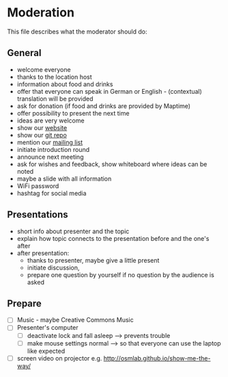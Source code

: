 # Moderation

This file describes what the moderator should do:

## General

- welcome everyone
- thanks to the location host
- information about food and drinks
- offer that everyone can speak in German or English - (contextual) translation will be provided
- ask for donation (if food and drinks are provided by Maptime)
- offer possibility to present the next time
- ideas are very welcome
- show our [website](http://www.maptime.io/salzburg)
- show our [git repo](https://github.com/augustinh22/maptime-salzburg/)
- mention our [mailing list](https://lists.fossgis.de/mailman/listinfo/maptime-salzburg)
- initiate introduction round
- announce next meeting
- ask for wishes and feedback, show whiteboard where ideas can be noted
- maybe a slide with all information
- WiFi password
- hashtag for social media


## Presentations

- short info about presenter and the topic
- explain how topic connects to the presentation before and the one's after
- after presentation:
  - thanks to presenter, maybe give a little present
  - initiate discussion,
  - prepare one question by yourself if no question by the audience is asked


## Prepare

- [ ] Music - maybe Creative Commons Music
- [ ] Presenter's computer
  - [ ] deactivate lock and fall asleep --> prevents trouble
  - [ ] make mouse settings normal --> so that everyone can use the laptop like expected
- [ ] screen video on projector e.g. http://osmlab.github.io/show-me-the-way/
